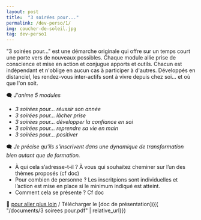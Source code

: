 ```yaml
---
layout: post
title:  "3 soirées pour..."
permalink: /dev-perso/1/
img: coucher-de-soleil.jpg
tag: dev-perso1
---
```

"3 soirées pour..." est une démarche originale qui offre sur un temps court une porte vers de nouveaux possibles.
Chaque module allie prise de conscience et mise en action et conjugue apports et outils. Chacun est indépendant et n'oblige en aucun cas à participer à d'autres.
Développés en distanciel, les rendez-vous inter-actifs sont à vivre depuis chez soi... et où que l'on soit.

🗨 *J'anime 5 modules*
- *3 soirées pour... réussir son année*
- *3 soirées pour... lâcher prise*
- *3 soirées pour... développer la confiance en soi*
- *3 soirées pour... reprendre sa vie en main*
- *3 soirées pour... positiver*

🗨 *Je précise qu'ils s'inscrivent dans une dynamique de transformation bien autant que de formation.*


- À qui cela s’adresse-t-il ?
À vous qui souhaitez cheminer sur l’un des thèmes proposés (cf doc)
- Pour combien de personne ?
Les inscritpions sont individuelles et l’action est mise en place si le minimum indiqué est atteint.
- Comment cela se présente ?
Cf doc

👣 [pour aller plus loin](https://acade-fr.github.io/bheema/contact/)   /   Télécharger le [doc de présentation]({{ "/documents/3 soirees pour.pdf" | relative_url}})
